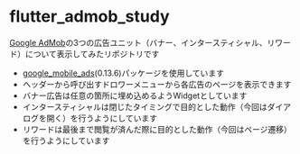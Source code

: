 # flutter_admob_study

[Google AdMob](https://admob.google.com/intl/ja_ALL/home/)の3つの広告ユニット（バナー、インタースティシャル、リワード）について表示してみたリポジトリです

 - [google_mobile_ads](https://pub.dev/packages/google_mobile_ads)(0.13.6)パッケージを使用しています
 - ヘッダーから呼び出すドロワーメニューから各広告のページを表示できます
 - バナー広告は任意の箇所に埋め込めるようWidgetとしています
 - インタースティシャルは閉じたタイミングで目的とした動作（今回はダイアログを開く）を行うようにしています
 - リワードは最後まで閲覧が済んだ際に目的とした動作（今回はページ遷移）を行うようにしています
